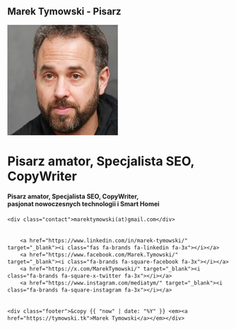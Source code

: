 ## Marek Tymowski - Pisarz

![Marek Tymowski](/assets/img/martym-logo-250x250.webp)

# Pisarz amator, Specjalista SEO, CopyWriter

 #### Pisarz amator, Specjalista SEO, CopyWriter,<br> pasjonat nowoczesnych technologii i Smart Homei
    <div class="contact">marektymowski(at)gmail.com</div>


        <a href="https://www.linkedin.com/in/marek-tymowski/" target="_blank"><i class="fas fa-brands fa-linkedin fa-3x"></i></a>
        <a href="https://www.facebook.com/Marek.Tymowski/" target="_blank"><i class="fa-brands fa-square-facebook fa-3x"></i></a>
        <a href="https://x.com/MarekTymowski/" target="_blank"><i class="fa-brands fa-square-x-twitter fa-3x"></i></a>
        <a href="https://www.instagram.com/mediatym/" target="_blank"><i class="fa-brands fa-square-instagram fa-3x"></i></a>
    

    <div class="footer">&copy {{ "now" | date: "%Y" }} <em><a href="https://tymowski.tk">Marek Tymowski</a></em></div>


